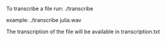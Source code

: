 To transcribe a file run:
./transcribe <file-name>

example: ./transcribe julia.wav

The transcription of the file will be available in transcription.txt